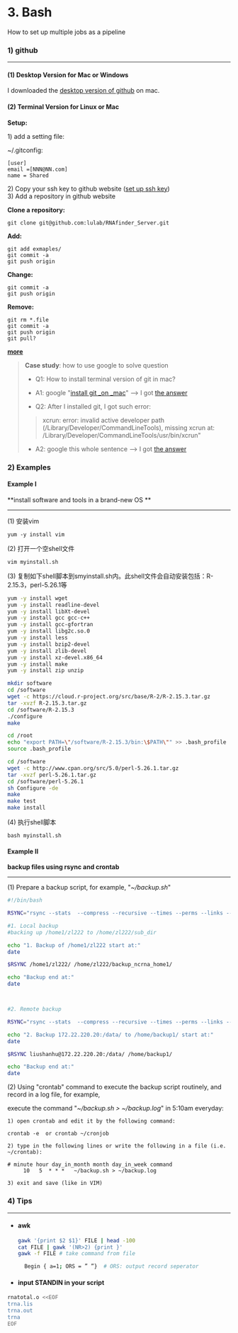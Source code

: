 # 3. Bash

How to set up multiple jobs as a pipeline

### 1\) github

---

#### \(1\) Desktop Version for Mac or Windows

I downloaded the [desktop version of github](https://desktop.github.com/) on mac.

#### \(2\) Terminal Version for Linux or Mac

**Setup:**

1\) add a setting file:

~/.gitconfig:

```
[user] 
email =[NNN@NN.com]
name = Shared
```

2\) Copy your ssh key to github website \([set up ssh key](/2linux.md#ssh-key)\)  
3\) Add a repository in github website

**Clone a repository:**

`git clone git@github.com:lulab/RNAfinder_Server.git`

**Add:**

```
git add exmaples/
git commit -a
git push origin
```

**Change:**

```
git commit -a
git push origin
```

**Remove:**

```
git rm *.file
git commit -a
git push origin
git pull?
```

[**more**](https://www.evernote.com/l/ABK7Gt9sva1CkLG9QfxqpZoog5uQoPDB_BU)

> **Case study**: how to use google to solve question
>
> * Q1: How to install terminal version of git in mac?
> * A1: google "[install git \_on \_mac](https://www.google.com.hk/search?safe=strict&q=install+git+on+mac&spell=1&sa=X&ved=0ahUKEwiin6jE1urZAhVFzWMKHfb5BuMQBQgjKAA)" --&gt; I got [the answer](https://git-scm.com/book/en/v2/Getting-Started-Installing-Git)
>
> * Q2: After I installed git, I got such error:
>
> > xcrun: error: invalid active developer path \(/Library/Developer/CommandLineTools\), missing xcrun at: /Library/Developer/CommandLineTools/usr/bin/xcrun"
>
> * A2: google this whole sentence --&gt; I got [the answer](https://apple.stackexchange.com/questions/254380/macos-sierra-invalid-active-developer-path)

### 

### 2\) Examples

#### Example I

**install software and tools in a brand-new OS **

---

\(1\) 安装vim

```
yum -y install vim
```

\(2\) 打开一个空shell文件

```
vim myinstall.sh
```

\(3\) 复制如下shell脚本到smyinstall.sh内。此shell文件会自动安装包括：R-2.15.3，perl-5.26.1等

```bash
yum -y install wget
yum -y install readline-devel
yum -y install libXt-devel
yum -y install gcc gcc-c++
yum -y install gcc-gfortran
yum -y install libg2c.so.0
yum -y install less
yum -y install bzip2-devel
yum -y install zlib-devel
yum -y install xz-devel.x86_64
yum -y install make
yum -y install zip unzip

mkdir software
cd /software
wget -c https://cloud.r-project.org/src/base/R-2/R-2.15.3.tar.gz
tar -xvzf R-2.15.3.tar.gz
cd /software/R-2.15.3
./configure
make

cd /root
echo "export PATH=\"/software/R-2.15.3/bin:\$PATH\"" >> .bash_profile
source .bash_profile

cd /software
wget -c http://www.cpan.org/src/5.0/perl-5.26.1.tar.gz
tar -xvzf perl-5.26.1.tar.gz
cd /software/perl-5.26.1
sh Configure -de
make
make test
make install
```

\(4\) 执行shell脚本

```
bash myinstall.sh
```

#### 

#### Example II

**backup files using rsync and crontab**

---

\(1\) Prepare a backup script, for example, "_~/backup.sh_"

```bash
#!/bin/bash

RSYNC="rsync --stats  --compress --recursive --times --perms --links --delete --max-size=100M --exclude-from=/home/zl222/.rsync/exclude"

#1. Local backup  
#backing up /home1/zl222 to /home/zl222/sub_dir

echo "1. Backup of /home1/zl222 start at:"
date

$RSYNC /home1/zl222/ /home/zl222/backup_ncrna_home1/ 

echo "Backup end at:"
date



#2. Remote backup 

RSYNC="rsync --stats  --compress --recursive --times --perms --links --delete --max-size=100M --files-from=/home/backup1/backup_file"

echo "2. Backup 172.22.220.20:/data/ to /home/backup1/ start at:"
date

$RSYNC liushanhu@172.22.220.20:/data/ /home/backup1/

echo "Backup end at:"
date
```

\(2\) Using "crontab" command to execute the backup script routinely, and record in a log file, for example,

execute the command "_~/backup.sh &gt; ~/backup.log_" in 5:10am everyday:

```
1) open crontab and edit it by the following command: 

crontab -e  or crontab ~/cronjob

2) type in the following lines or write the following in a file (i.e. ~/crontab): 

# minute hour day_in_month month day_in_week command
     10   5  * * *   ~/backup.sh > ~/backup.log 

3) exit and save (like in VIM)
```

### 4\) Tips

---

* #### awk

  ```bash
  gawk '{print $2 $1}' FILE | head -100
  cat FILE | gawk '(NR>2) {print }'
  gawk -f FILE # take command from file

    Begin { a=1; ORS = ” ”}  # ORS: output record seperator
  ```
* #### input STANDIN in your script

```bash
rnatotal.o <<EOF
trna.lis
trna.out
trna
EOF
```



